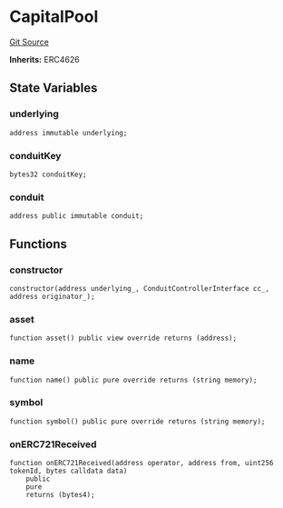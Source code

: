 # CapitalPool
[Git Source](https://github.com/AstariaXYZ/starport/blob/579f2b696f3db97ba152a0f0d28350598ebf1089/src/CapitalPool.sol)

**Inherits:**
ERC4626


## State Variables
### underlying

```solidity
address immutable underlying;
```


### conduitKey

```solidity
bytes32 conduitKey;
```


### conduit

```solidity
address public immutable conduit;
```


## Functions
### constructor


```solidity
constructor(address underlying_, ConduitControllerInterface cc_, address originator_);
```

### asset


```solidity
function asset() public view override returns (address);
```

### name


```solidity
function name() public pure override returns (string memory);
```

### symbol


```solidity
function symbol() public pure override returns (string memory);
```

### onERC721Received


```solidity
function onERC721Received(address operator, address from, uint256 tokenId, bytes calldata data)
    public
    pure
    returns (bytes4);
```

